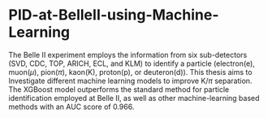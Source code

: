 # PID-at-BelleII-using-Machine-Learning
The Belle II experiment employs the information from six sub-detectors (SVD, CDC, TOP, ARICH, ECL, and KLM) to identify a particle (electron(e), muon($\mu$), pion($\pi$), kaon(K), proton(p), or deuteron(d)). This thesis aims to Investigate different machine learning models to improve K/$\pi$ separation. The XGBoost model outperforms the standard method for particle identification employed at Belle II, as well as other machine-learning based methods with an AUC score of 0.966.
